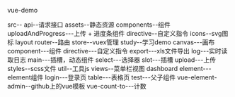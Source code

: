 vue-demo

src--
  api--请求接口
  assets--静态资源
  components--组件
      uploadAndProgress---上传 + 进度条组件
  directive--自定义指令
  icons--svg图标
  layout
  router--路由
  store--vuex管理
  study--学习demo
      canvas---画布
      component---组件
      directive---自定义指令
      export---xls文件导出
      log---实时读取日志
      main---插槽，动态组件
      select---选择器
      slot---插槽
      upload---上传
  styles--scss文件
  util--工具js
  views--菜单栏视图
      dashboard
      element---element组件
      login---登录页
      table---表格页
      test---父子组件
  vue-element-admin--github上的vue模板
      vue-count-to---计数
